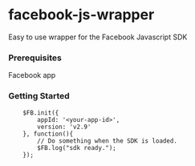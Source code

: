 # facebook-js-wrapper
Easy to use wrapper for the Facebook Javascript SDK

### Prerequisites

Facebook app

### Getting Started

```
	$FB.init({
		appId: '<your-app-id>',
		version: 'v2.9'
	}, function(){
		// Do something when the SDK is loaded.
		$FB.log("sdk ready.");
	});
```
